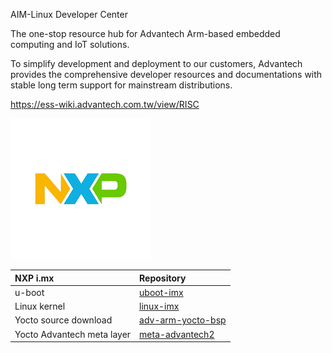 AIM-Linux Developer Center

The one-stop resource hub for Advantech Arm-based embedded computing and IoT solutions.

To simplify development and deployment to our customers, Advantech provides the comprehensive developer resources and documentations with stable long term support for mainstream distributions.

https://ess-wiki.advantech.com.tw/view/RISC

![nxp](https://github.com/clayderhua/test/blob/main/nxp.png)

|  NXP i.mx                   |  Repository                                                                    |
|:----------------------------|:-------------------------------------------------------------------------------|
|  u-boot                     |  [uboot-imx](https://github.com/ADVANTECH-Corp/uboot-imx)                      |
|  Linux kernel               |  [linux-imx](https://github.com/ADVANTECH-Corp/linux-imx)                      |
|  Yocto source download      |  [adv-arm-yocto-bsp](https://github.com/ADVANTECH-Corp/adv-arm-yocto-bsp)      |
|  Yocto Advantech meta layer |  [meta-advantech2](https://github.com/ADVANTECH-Corp/meta-advantech2)          |

